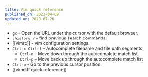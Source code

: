 ```yaml
---
title: Vim quick reference
published_on: 2023-04-09
updated_on: 2023-07-26
---
```


- `gx` - Open the URL under the cursor with the default browser.
- `:history /` - find previous search commands.
- [[vimrc]] - vim configuration settings.
- `Ctrl-x Ctrl-f` – Autocomplete filename and file path segments
    - `Ctrl-n` – Move down through the autocomplete match list
    - `Ctrl-p` – Move back up through the autocomplete match list
- `Ctrl-o` - Go to the previous cursor position
- [[vimdiff quick reference]]